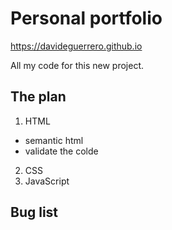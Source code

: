 # Personal portfolio

https://davideguerrero.github.io

All my code for this new project.

## The plan

1. HTML
  - semantic html
  - validate the colde
2. CSS
3. JavaScript

## Bug list
